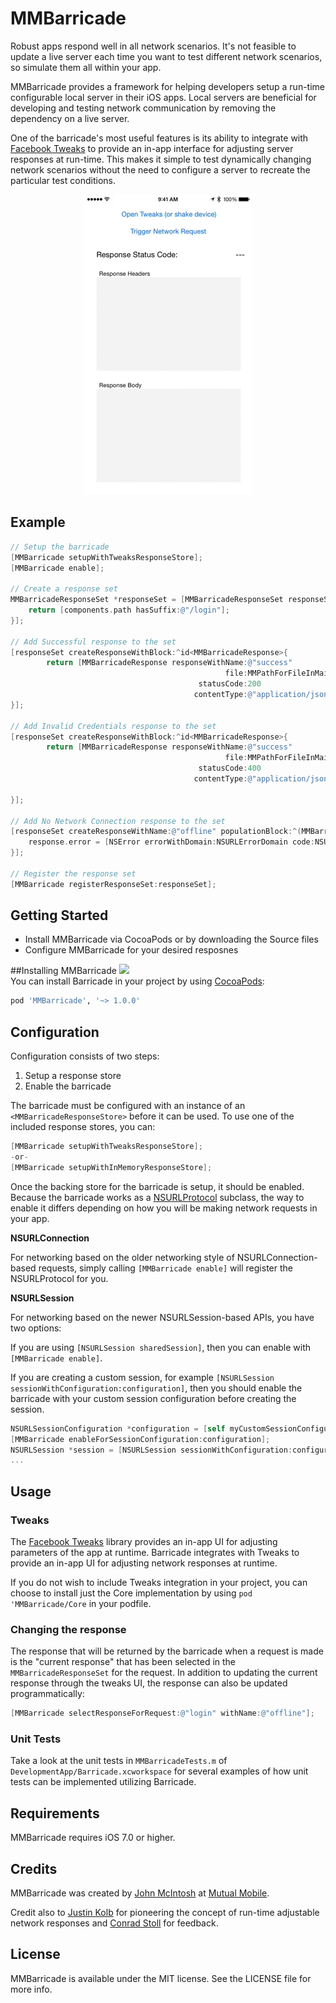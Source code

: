 # MMBarricade

Robust apps respond well in all network scenarios. It's not feasible to update a live server each time you want to test different network scenarios, so simulate them all within your app.

MMBarricade provides a framework for helping developers setup a run-time configurable local server in their iOS apps. Local servers are beneficial for developing and testing network communication by removing the dependency on a live server.

One of the barricade's most useful features is its ability to integrate with [Facebook Tweaks](https://github.com/facebook/Tweaks) to provide an in-app interface for adjusting server responses at run-time. This makes it simple to test dynamically changing network scenarios without the need to configure a server to recreate the particular test conditions.

<p align="center">
<img src="ReadmeResources/MMBarricade.gif") alt="Example App"/>
</p>

## Example

```objective-c
// Setup the barricade
[MMBarricade setupWithTweaksResponseStore];
[MMBarricade enable];

// Create a response set
MMBarricadeResponseSet *responseSet = [MMBarricadeResponseSet responseSetForRequestName:@"Login" respondsToRequest:^BOOL(NSURLRequest *request, NSURLComponents *components) {
    return [components.path hasSuffix:@"/login"];
}];

// Add Successful response to the set
[responseSet createResponseWithBlock:^id<MMBarricadeResponse>{
        return [MMBarricadeResponse responseWithName:@"success"
                                                file:MMPathForFileInMainBundleDirectory(@"login.success.json", @"LocalServer");
                                          statusCode:200
                                         contentType:@"application/json"];
}];

// Add Invalid Credentials response to the set
[responseSet createResponseWithBlock:^id<MMBarricadeResponse>{
        return [MMBarricadeResponse responseWithName:@"success"
                                                file:MMPathForFileInMainBundleDirectory(@"login.invalid.json", @"LocalServer");
                                          statusCode:400
                                         contentType:@"application/json"];

}];

// Add No Network Connection response to the set
[responseSet createResponseWithName:@"offline" populationBlock:^(MMBarricadeResponse *response) {
    response.error = [NSError errorWithDomain:NSURLErrorDomain code:NSURLErrorNotConnectedToInternet userInfo:nil];
}];

// Register the response set
[MMBarricade registerResponseSet:responseSet];

```

## Getting Started

- Install MMBarricade via CocoaPods or by downloading the Source files
- Configure MMBarricade for your desired resposnes



##Installing MMBarricade
<img src="https://cocoapod-badges.herokuapp.com/v/MMBarricade/badge.png"/><br/>
You can install Barricade in your project by using [CocoaPods](https://github.com/cocoapods/cocoapods):

```Ruby
pod 'MMBarricade', '~> 1.0.0'
```

## Configuration

Configuration consists of two steps:

1. Setup a response store
2. Enable the barricade

The barricade must be configured with an instance of an `<MMBarricadeResponseStore>` before it can be used. To use one of the included response stores, you can:

```objective-c
[MMBarricade setupWithTweaksResponseStore];
-or-
[MMBarricade setupWithInMemoryResponseStore];
```

Once the backing store for the barricade is setup, it should be enabled. Because the barricade works as a [NSURLProtocol](https://developer.apple.com/library/prerelease/ios/documentation/Cocoa/Reference/Foundation/Classes/NSURLProtocol_Class/index.html) subclass, the way to enable it differs depending on how you will be making network requests in your app.

**NSURLConnection**

For networking based on the older networking style of NSURLConnection-based requests, simply calling `[MMBarricade enable]` will register the NSURLProtocol for you.

**NSURLSession**

For networking based on the newer NSURLSession-based APIs, you have two options:

If you are using `[NSURLSession sharedSession]`, then you can enable with `[MMBarricade enable]`.

If you are creating a custom session, for example `[NSURLSession sessionWithConfiguration:configuration]`, then you should enable the barricade with your custom session configuration before creating the session.

```objective-c
NSURLSessionConfiguration *configuration = [self myCustomSessionConfiguration];
[MMBarricade enableForSessionConfiguration:configuration];
NSURLSession *session = [NSURLSession sessionWithConfiguration:configuration];
...
```


## Usage
### Tweaks

The [Facebook Tweaks](https://github.com/facebook/Tweaks) library provides an in-app UI for adjusting parameters of the app at runtime. Barricade integrates with Tweaks to provide an in-app UI for adjusting network responses at runtime.

If you do not wish to include Tweaks integration in your project, you can choose to install just the Core implementation by using `pod 'MMBarricade/Core` in your podfile.

### Changing the response

The response that will be returned by the barricade when a request is made is the "current response" that has been selected in the `MMBarricadeResponseSet` for the request. In addition to updating the current response through the tweaks UI, the response can also be updated programmatically:

```objective-c
[MMBarricade selectResponseForRequest:@"login" withName:@"offline"];
```

### Unit Tests

Take a look at the unit tests in `MMBarricadeTests.m` of `DevelopmentApp/Barricade.xcworkspace` for several examples of how unit tests can be implemented utilizing Barricade.


## Requirements

MMBarricade requires iOS 7.0 or higher.


## Credits

MMBarricade was created by [John McIntosh](http://twitter.com/johntmcintosh) at [Mutual Mobile](http://www.mutualmobile.com).

Credit also to [Justin Kolb](https://github.com/jkolb) for pioneering the concept of run-time adjustable network responses and [Conrad Stoll](http://twitter.com/conradstoll) for feedback.

## License

MMBarricade is available under the MIT license. See the LICENSE file for more info.